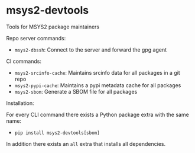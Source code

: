 # msys2-devtools

Tools for MSYS2 package maintainers

Repo server commands:

* `msys2-dbssh`: Connect to the server and forward the gpg agent

CI commands:

* `msys2-srcinfo-cache`: Maintains srcinfo data for all packages in a git repo
* `msys2-pypi-cache`: Maintains a pypi metadata cache for all packages
* `msys2-sbom`: Generate a SBOM file for all packages

Installation:

For every CLI command there exists a Python package extra with the same name:

* `pip install msys2-devtools[sbom]`

In addition there exists an `all` extra that installs all dependencies.
